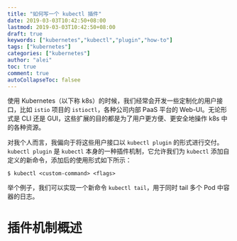 ```yaml
---
title: "如何写一个 kubectl 插件"
date: 2019-03-03T10:42:50+08:00
lastmod: 2019-03-03T10:42:50+08:00
draft: true
keywords: ["kubernetes","kubectl","plugin","how-to"]
tags: ["kubernetes"]
categories: ["kubernetes"]
author: "alei"
toc: true
comment: true
autoCollapseToc: falsee
---
```


使用 Kubernetes（以下称 k8s）的时候，我们经常会开发一些定制化的用户接口，比如 `istio` 项目的 `istioctl`，各种公司内部 PaaS 平台的 Web-UI。无论形式是 CLI 还是 GUI，这些扩展的目的都是为了用户更方便、更安全地操作 k8s 中的各种资源。

对我个人而言，我偏向于将这些用户接口以 `kubectl plugin` 的形式进行交付。`kubectl plugin` 是 `kubectl` 本身的一种插件机制，它允许我们为 `kubectl` 添加自定义的新命令，添加后的使用形式如下所示：

```shell
$ kubectl <custom-command> <flags>
```

举个例子，我们可以实现一个新命令 `kubectl tail`，用于同时 tail 多个 Pod 中容器的日志。

# 插件机制概述 